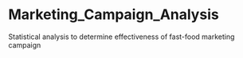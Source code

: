 # Marketing_Campaign_Analysis
Statistical analysis to determine effectiveness of fast-food marketing campaign
